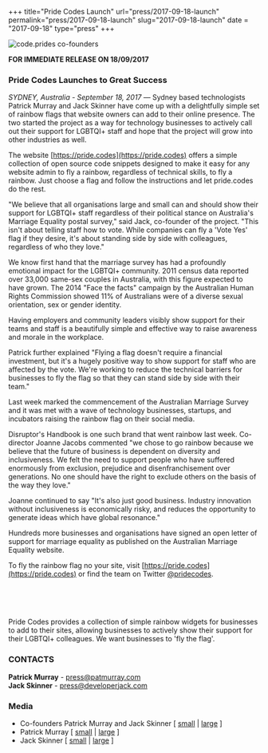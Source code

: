 +++
title="Pride Codes Launch"
url="press/2017-09-18-launch"
permalink="press/2017-09-18-launch"
slug="2017-09-18-launch"
date = "2017-09-18"
type="press"
+++

![code.prides co-founders](/img/press/cofounders_header.jpg)

**FOR IMMEDIATE RELEASE ON 18/09/2017**

### Pride Codes Launches to Great Success

*SYDNEY, Australia - September 18, 2017* — Sydney based technologists Patrick Murray and Jack Skinner have come up with a delightfully simple set of rainbow flags that website owners can add to their online presence. The two started the project as a way for technology businesses to actively call out their support for LGBTQI+ staff and hope that the project will grow into other industries as well.

The website [https://pride.codes](https://pride.codes) offers a simple collection of open source code snippets designed to make it easy for any website admin to fly a rainbow, regardless of technical skills, to fly a rainbow. Just choose a flag and follow the instructions and let pride.codes do the rest.

"We believe that all organisations large and small can and should show their support for LGBTQI+ staff regardless of their political stance on Australia's Marriage Equality postal survey," said Jack, co-founder of the project. "This isn't about telling staff how to vote. While companies can fly a 'Vote Yes' flag if they desire, it's about standing side by side with colleagues, regardless of who they love."

We know first hand that the marriage survey has had a profoundly emotional impact for the LGBTQI+ community. 2011 census data reported over 33,000 same-sex couples in Australia, with this figure expected to have grown.  The 2014 "Face the facts" campaign by the Australian Human Rights Commission showed 11% of Australians were of a diverse sexual orientation, sex or gender identity.

Having employers and community leaders visibly show support for their teams and staff is a beautifully simple and effective way to raise awareness and morale in the workplace.

Patrick further explained "Flying a flag doesn't require a financial investment, but it's a hugely positive way to show support for staff who are affected by the vote. We're working to reduce the technical barriers for businesses to fly the flag so that they can stand side by side with their team."

Last week marked the commencement of the Australian Marriage Survey and it was met with a wave of technology businesses, startups, and incubators raising the rainbow flag on their social media.

Disruptor's Handbook is one such brand that went rainbow last week. Co-director Joanne Jacobs commented "we chose to go rainbow because we believe that the future of business is dependent on diversity and inclusiveness. We felt the need to support people who have suffered enormously from exclusion, prejudice and disenfranchisement over generations. No one should have the right to exclude others on the basis of the way they love."

Joanne continued to say "It's also just good business. Industry innovation without inclusiveness is economically risky, and reduces the opportunity to generate ideas which have global resonance."

Hundreds more businesses and organisations have signed an open letter of support for marriage equality as published on the Australian Marriage Equality website.

To fly the rainbow flag no your site, visit [https://pride.codes](https://pride.codes) or find the team on Twitter [@pridecodes](https://www.twitter.com/pridecodes).

<br>
<br>
<br>

Pride Codes provides a collection of simple rainbow widgets for businesses to add to their sites, allowing businesses to actively show their support for their LGBTQI+ colleagues. We want businesses to 'fly the flag'.


### CONTACTS  

**Patrick Murray** - press@patmurray.com      
**Jack Skinner** - press@developerjack.com      

### Media

 * Co-founders Patrick Murray and Jack Skinner [ [small](/img/press/cofounders_web.jpg) | [large](/img/press/cofounders.jpg) ]
 * Patrick Murray [ [small](/img/press/patrick_web.jpg) | [large](/img/press/cofounders.jpg) ]
 * Jack Skinner [ [small](/img/press/jack_web.jpg) | [large](/img/press/jack.jpg) ]
